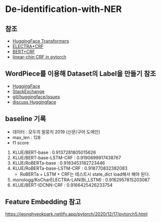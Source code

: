 # De-identification-with-NER
  ## 참조
  - [HuggingFace Transformers](https://huggingface.co/docs/transformers/custom_datasets#tok-ner)
  - [ELECTRA+CRF](https://github.com/Hanlard/Electra_CRF_NER)
  - [BERT+CRF](https://github.com/eagle705/pytorch-bert-crf-ner)
  - [linear-chin CRF in pytorch](https://towardsdatascience.com/implementing-a-linear-chain-conditional-random-field-crf-in-pytorch-16b0b9c4b4ea)
  
 ## WordPiece를 이용해 Dataset의 Label을 만들기 참조
  - [HuggingFace](https://huggingface.co/docs/transformers/custom_datasets#tok-ner)
  - [StackExchange](https://datascience.stackexchange.com/questions/69640/what-should-be-the-labels-for-subword-tokens-in-bert-for-ner-task)
  - [git/huggingface/issues](https://github.com/huggingface/transformers/issues/323)
  - [discuss Huggingface](https://discuss.huggingface.co/t/converting-word-level-labels-to-wordpiece-level-for-token-classification/2118/6)   
   

## baseline 기록
  - 데이터 : 모두의 말뭉치 2019 (신문/구어 도메인)
  - max_len : 128
  - f1 score
  1. KLUE/BERT-base : 0.9137281805015626
  2. KLUE/BERT-base-LSTM-CRF : 0.9190899917438767
  3. KLUE/RoBERTa-base : 0.9183453182723446
  4. KLUE/RoBERTa-base-LSTM-CRF : 0.918770832382083
     - RoBERTa + LSTM + CRF는 테스트시 state_dict load해서 해야 된다.
  5. monologg/KoCharELECTRA-LAN(Bi_LSTM) : 0.9162957815203087
  6. KLUE/BERT-IDCNN-CRF : 0.9166425426233754
  
 
## Feature Embedding 참고
https://jeonghyeokpark.netlify.app/pytorch/2020/12/17/pytorch5.html

